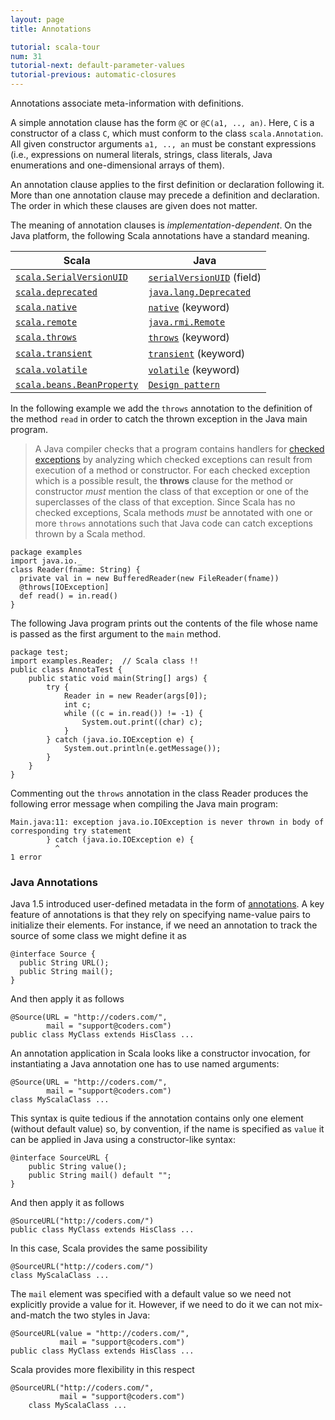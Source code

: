 ```yaml
---
layout: page
title: Annotations

tutorial: scala-tour
num: 31
tutorial-next: default-parameter-values
tutorial-previous: automatic-closures
---
```


Annotations associate meta-information with definitions.

A simple annotation clause has the form `@C` or `@C(a1, .., an)`. Here, `C` is a constructor of a class `C`, which must conform to the class `scala.Annotation`. All given constructor arguments `a1, .., an` must be constant expressions (i.e., expressions on numeral literals, strings, class literals, Java enumerations and one-dimensional arrays of them).

An annotation clause applies to the first definition or declaration following it. More than one annotation clause may precede a definition and declaration. The order in which these clauses are given does not matter.

The meaning of annotation clauses is _implementation-dependent_. On the Java platform, the following Scala annotations have a standard meaning.

|           Scala                                                                                    |           Java                                                                                                  |
|           ------                                                                                   |          ------                                                                                                 |
|  [`scala.SerialVersionUID`](http://www.scala-lang.org/api/current/scala/SerialVersionUID.html)     |  [`serialVersionUID`](http://java.sun.com/j2se/1.5.0/docs/api/java/io/Serializable.html#navbar_bottom) (field)  |
|  [`scala.deprecated`](http://www.scala-lang.org/api/current/scala/deprecated.html)                 |  [`java.lang.Deprecated`](http://java.sun.com/j2se/1.5.0/docs/api/java/lang/Deprecated.html)                    |
|  [`scala.native`](http://www.scala-lang.org/api/current/scala/native.html)                         |  [`native`](http://java.sun.com/docs/books/tutorial/java/nutsandbolts/_keywords.html) (keyword)                 |
|  [`scala.remote`](http://www.scala-lang.org/api/current/scala/remote.html)                         |  [`java.rmi.Remote`](http://java.sun.com/j2se/1.5.0/docs/api/java/rmi/Remote.html)                              |
|  [`scala.throws`](http://www.scala-lang.org/api/current/scala/throws.html)                         |  [`throws`](http://java.sun.com/docs/books/tutorial/java/nutsandbolts/_keywords.html) (keyword)                 |
|  [`scala.transient`](http://www.scala-lang.org/api/current/scala/transient.html)                   |  [`transient`](http://java.sun.com/docs/books/tutorial/java/nutsandbolts/_keywords.html) (keyword)              |
|  [`scala.volatile`](http://www.scala-lang.org/api/current/scala/volatile.html)                     |  [`volatile`](http://java.sun.com/docs/books/tutorial/java/nutsandbolts/_keywords.html) (keyword)               |
|  [`scala.beans.BeanProperty`](http://www.scala-lang.org/api/current/scala/beans/BeanProperty.html) |  [`Design pattern`](http://docs.oracle.com/javase/tutorial/javabeans/writing/properties.html)                   |

In the following example we add the `throws` annotation to the definition of the method `read` in order to catch the thrown exception in the Java main program.

> A Java compiler checks that a program contains handlers for [checked exceptions](http://docs.oracle.com/javase/specs/jls/se5.0/html/exceptions.html) by analyzing which checked exceptions can result from execution of a method or constructor. For each checked exception which is a possible result, the **throws** clause for the method or constructor _must_ mention the class of that exception or one of the superclasses of the class of that exception.
> Since Scala has no checked exceptions, Scala methods _must_ be annotated with one or more `throws` annotations such that Java code can catch exceptions thrown by a Scala method.

    package examples
    import java.io._
    class Reader(fname: String) {
      private val in = new BufferedReader(new FileReader(fname))
      @throws[IOException]
      def read() = in.read()
    }

The following Java program prints out the contents of the file whose name is passed as the first argument to the `main` method.

    package test;
    import examples.Reader;  // Scala class !!
    public class AnnotaTest {
        public static void main(String[] args) {
            try {
                Reader in = new Reader(args[0]);
                int c;
                while ((c = in.read()) != -1) {
                    System.out.print((char) c);
                }
            } catch (java.io.IOException e) {
                System.out.println(e.getMessage());
            }
        }
    }

Commenting out the `throws` annotation in the class Reader produces the following error message when compiling the Java main program:

    Main.java:11: exception java.io.IOException is never thrown in body of
    corresponding try statement
            } catch (java.io.IOException e) {
              ^
    1 error

### Java Annotations ###

Java 1.5 introduced user-defined metadata in the form of [annotations](http://docs.oracle.com/javase/tutorial/java/annotations/index.html). A key feature of annotations is that they rely on specifying name-value pairs to initialize their elements. For instance, if we need an annotation to track the source of some class we might define it as

    @interface Source {
      public String URL();
      public String mail();
    }

And then apply it as follows

    @Source(URL = "http://coders.com/",
            mail = "support@coders.com")
    public class MyClass extends HisClass ...

An annotation application in Scala looks like a constructor invocation, for instantiating a Java annotation one has to use named arguments:

    @Source(URL = "http://coders.com/",
            mail = "support@coders.com")
    class MyScalaClass ...

This syntax is quite tedious if the annotation contains only one element (without default value) so, by convention, if the name is specified as `value` it can be applied in Java using a constructor-like syntax:

    @interface SourceURL {
        public String value();
        public String mail() default "";
    }

And then apply it as follows

    @SourceURL("http://coders.com/")
    public class MyClass extends HisClass ...

In this case, Scala provides the same possibility

    @SourceURL("http://coders.com/")
    class MyScalaClass ...

The `mail` element was specified with a default value so we need not explicitly provide a value for it. However, if we need to do it we can not mix-and-match the two styles in Java:

    @SourceURL(value = "http://coders.com/",
               mail = "support@coders.com")
    public class MyClass extends HisClass ...

Scala provides more flexibility in this respect

    @SourceURL("http://coders.com/",
               mail = "support@coders.com")
        class MyScalaClass ...
